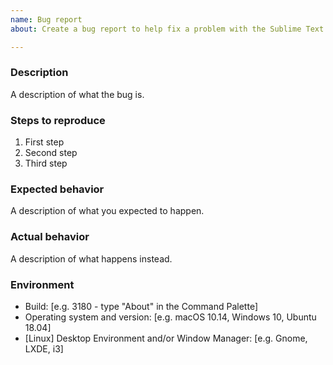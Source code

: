 ```yaml
---
name: Bug report
about: Create a bug report to help fix a problem with the Sublime Text core

---
```


### Description

A description of what the bug is.

### Steps to reproduce

1. First step
2. Second step
3. Third step

### Expected behavior

A description of what you expected to happen.

### Actual behavior

A description of what happens instead.

### Environment

* Build: [e.g. 3180 - type "About" in the Command Palette]
* Operating system and version: [e.g. macOS 10.14, Windows 10, Ubuntu 18.04]
* [Linux] Desktop Environment and/or Window Manager: [e.g. Gnome, LXDE, i3]
